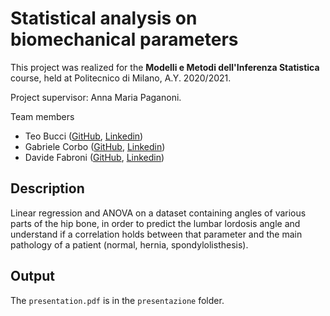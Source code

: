 # Statistical analysis on biomechanical parameters

This project was realized for the **Modelli e Metodi dell'Inferenza Statistica** course, held at Politecnico di Milano, A.Y. 2020/2021.

Project supervisor: Anna Maria Paganoni.

Team members
- Teo Bucci ([GitHub](https://github.com/teobucci), [Linkedin](https://www.linkedin.com/in/teo-bucci-8598641b7/))
- Gabriele Corbo ([GitHub](https://github.com/gabrielecorbo), [Linkedin](https://www.linkedin.com/in/gabriele-corbo-657982218/))
- Davide Fabroni ([GitHub](https://github.com/davidowicz), [Linkedin](https://www.linkedin.com/in/davide-fabroni-9818b6220/))

## Description

Linear regression and ANOVA on a dataset containing angles of various parts of the hip bone, in order to predict the lumbar lordosis angle and understand if a correlation holds between that parameter and the main pathology of a patient (normal, hernia, spondylolisthesis).

## Output

The `presentation.pdf` is in the `presentazione` folder.
